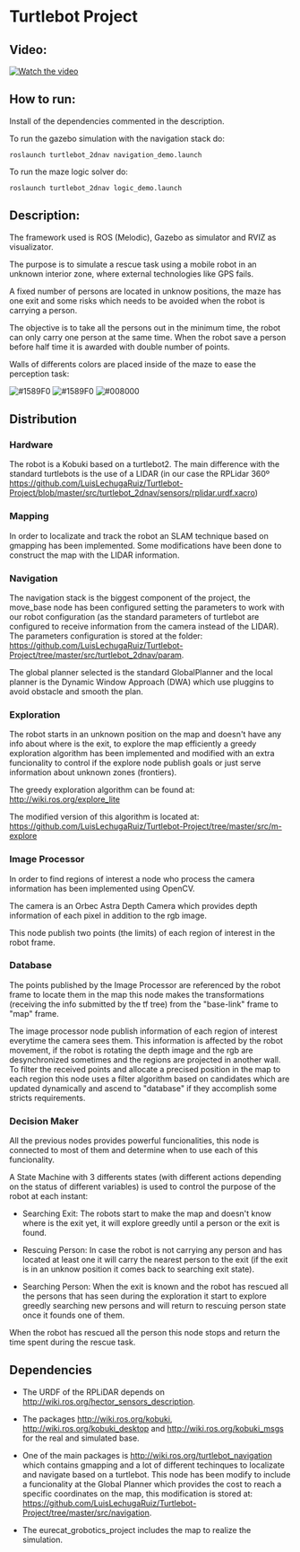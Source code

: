 # Turtlebot Project

## Video:
[![Watch the video](https://img.youtube.com/vi/K159mK_JCyY/maxresdefault.jpg)](https://youtube.com/watch?v=K159mK_JCyY&feature=emb_logo)

## How to run:

Install of the dependencies commented in the description.

To run the gazebo simulation with the navigation stack do:
```
roslaunch turtlebot_2dnav navigation_demo.launch
```
To run the maze logic solver do:
```
roslaunch turtlebot_2dnav logic_demo.launch
``` 

## Description:

The framework used is ROS (Melodic), Gazebo as simulator and RVIZ as visualizator.

The purpose is to simulate a rescue task using a mobile robot in an unknown interior zone, where external technologies like GPS fails.

A fixed number of persons are located in unknow positions, the maze has one exit and some risks which needs to be avoided when the robot is carrying a person. 

The objective is to take all the persons out in the minimum time, the robot can only carry one person at the same time. When the robot save a person before half time it is awarded with double number of points. 

Walls of differents colors are placed inside of the maze to ease the perception task:

![#1589F0](https://placehold.it/100/1589F0/ffffff/?text=PERS)  ![#1589F0](https://placehold.it/100/f03c15/ffffff/?text=RISK)
![#008000](https://placehold.it/100/008000/ffffff/?text=EXIT)  

## Distribution

### Hardware
The robot is a Kobuki based on a turtlebot2. The main difference with the standard turtlebots is the use of a LIDAR (in our case the RPLidar 360º https://github.com/LuisLechugaRuiz/Turtlebot-Project/blob/master/src/turtlebot_2dnav/sensors/rplidar.urdf.xacro)

### Mapping

In order to localizate and track the robot an SLAM technique based on gmapping has been implemented. Some modifications have been done to construct the map with the LIDAR information. 

### Navigation

The navigation stack is the biggest component of the project, the move_base node has been configured setting the parameters to work with our robot configuration (as the standard parameters of turtlebot are configured to receive information from the camera instead of the LIDAR). The parameters configuration is stored at the folder: https://github.com/LuisLechugaRuiz/Turtlebot-Project/tree/master/src/turtlebot_2dnav/param.

The global planner selected is the standard GlobalPlanner and the local planner is the Dynamic Window Approach (DWA) which use pluggins to avoid obstacle and smooth the plan.

### Exploration

The robot starts in an unknown position on the map and doesn't have any info about where is the exit, to explore the map efficiently a greedy exploration algorithm has been implemented and modified with an extra funcionality to control if the explore node publish goals or just serve information about unknown zones (frontiers).

The greedy exploration algorithm can be found at: http://wiki.ros.org/explore_lite

The modified version of this algorithm is located at: https://github.com/LuisLechugaRuiz/Turtlebot-Project/tree/master/src/m-explore

### Image Processor

In order to find regions of interest a node who process the camera information has been implemented using OpenCV.

The camera is an Orbec Astra Depth Camera which provides depth information of each pixel in addition to the rgb image.

This node publish two points (the limits) of each region of interest in the robot frame.

### Database

The points published by the Image Processor are referenced by the robot frame to locate them in the map this node makes the transformations (receiving the info submitted by the tf tree) from the "base-link" frame to "map" frame.

The image processor node publish information of each region of interest everytime the camera sees them. This information is affected by the robot movement, if the robot is rotating the depth image and the rgb are desynchronized sometimes and the regions are projected in another wall. To filter the received points and allocate a precised position in the map to each region this node uses a filter algorithm based on candidates which are updated dynamically and ascend to "database" if they accomplish some stricts requirements. 

### Decision Maker

All the previous nodes provides powerful funcionalities, this node is connected to most of them and determine when to use each of this funcionality.

A State Machine with 3 differents states (with different actions depending on the status of different variables) is used to control the purpose of the robot at each instant:

- Searching Exit: The robots start to make the map and doesn't know where is the exit yet, it will explore greedly until a person or the exit is found.

- Rescuing Person: In case the robot is not carrying any person and has located at least one it will carry the nearest person to the exit (if the exit is in an unknow position it comes back to searching exit state).

- Searching Person: When the exit is known and the robot has rescued all the persons that has seen during the exploration it start to explore greedly searching new persons and will return to rescuing person state once it founds one of them.

When the robot has rescued all the person this node stops and return the time spent during the rescue task.


## Dependencies


- The URDF of the RPLiDAR depends on http://wiki.ros.org/hector_sensors_description.

- The packages http://wiki.ros.org/kobuki, http://wiki.ros.org/kobuki_desktop and http://wiki.ros.org/kobuki_msgs for the real and simulated base.

- One of the main packages is http://wiki.ros.org/turtlebot_navigation which contains gmapping and a lot of different techinques to localizate and navigate based on a turtlebot. This node has been modify to include a funcionality at the Global Planner which provides the cost to reach a specific coordinates on the map, this modification is stored at: https://github.com/LuisLechugaRuiz/Turtlebot-Project/tree/master/src/navigation. 

- The eurecat_grobotics_project includes the map to realize the simulation.

